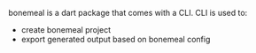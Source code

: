 bonemeal is a dart package that comes with a CLI.
CLI is used to:
  - create bonemeal project
  - export generated output based on bonemeal config
